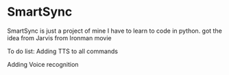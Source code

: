 # SmartSync

SmartSync is just a project of mine I have to learn to code in python. got the idea from Jarvis from Ironman movie



To do list:
Adding TTS to all commands

Adding Voice recognition 
